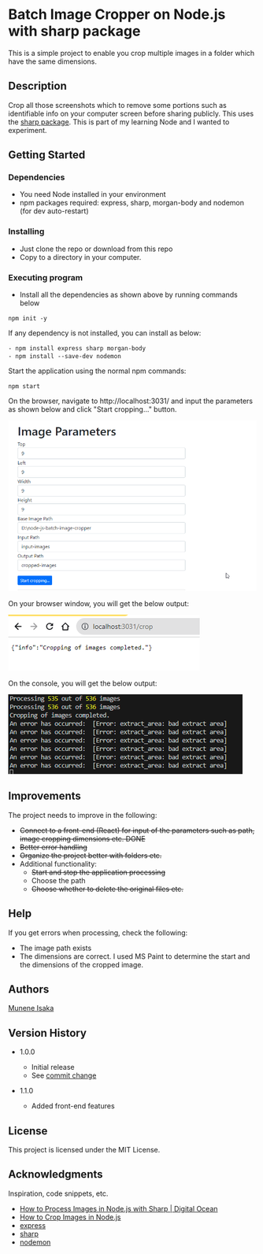 # Batch Image Cropper on Node.js with sharp package

This is a simple project to enable you crop multiple images in a folder which have the same dimensions.

## Description

Crop all those screenshots which to remove some portions such as identifiable info on your computer screen before sharing publicly. This uses the [sharp package](https://www.npmjs.com/package/sharp). This is part of my learning Node and I wanted to experiment.

## Getting Started

### Dependencies

- You need Node installed in your environment
- npm packages required: express, sharp, morgan-body and nodemon (for dev auto-restart)

### Installing

- Just clone the repo or download from this repo
- Copy to a directory in your computer.

### Executing program

- Install all the dependencies as shown above by running commands below

```
npm init -y
```

If any dependency is not installed, you can install as below:

```
- npm install express sharp morgan-body
- npm install --save-dev nodemon
```

Start the application using the normal npm commands:

```
npm start
```

On the browser, navigate to http://localhost:3031/ and input the parameters as shown below and click "Start cropping..." button.

![Image Parameters](images/image-parameters.png)

On your browser window, you will get the below output:

![Cropping Complete](images/cropping-complete.png)

On the console, you will get the below output:

![Processing images](images/processed.png)

## Improvements

The project needs to improve in the following:

- ~~Connect to a front-end (React) for input of the parameters such as path, image cropping dimensions etc. DONE~~
- ~~Better error handling~~
- ~~Organize the project better with folders etc.~~
- Additional functionality:
  - ~~Start and stop the application processing~~
  - Choose the path
  - ~~Choose whether to delete the original files etc.~~

## Help

If you get errors when processing, check the following:

- The image path exists
- The dimensions are correct. I used MS Paint to determine the start and the dimensions of the cropped image.

## Authors

[Munene Isaka](https://github.com/muneneisaka)

## Version History

- 1.0.0

  - Initial release
  - See [commit change]()

- 1.1.0
  - Added front-end features

## License

This project is licensed under the MIT License.

## Acknowledgments

Inspiration, code snippets, etc.

- [How to Process Images in Node.js with Sharp | Digital Ocean](https://www.digitalocean.com/community/tutorials/how-to-process-images-in-node-js-with-sharp)
- [How to Crop Images in Node.js](https://usefulangle.com/post/104/nodejs-crop-image)
- [express](https://www.npmjs.com/package/express)
- [sharp](https://www.npmjs.com/package/sharp)
- [nodemon](https://www.npmjs.com/package/nodemon)
